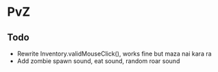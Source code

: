 # PvZ

## Todo 
- Rewrite Inventory.validMouseClick(), works fine but maza nai kara ra
- Add zombie spawn sound, eat sound, random roar sound